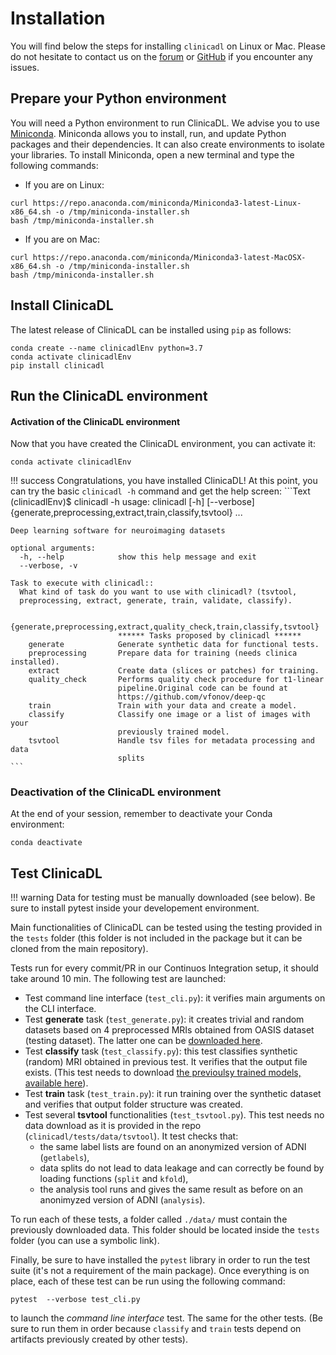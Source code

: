 # Installation

You will find below the steps for installing `clinicadl` on Linux or Mac.
Please do not hesitate to contact us on the
[forum](https://groups.google.com/forum/#!forum/clinica-user) or
[GitHub](https://github.com/aramis-lab/AD-DL/issues)
if you encounter any issues.

## Prepare your Python environment
You will need a Python environment to run ClinicaDL. We advise you to
use [Miniconda](https://docs.conda.io/en/latest/miniconda.html).
Miniconda allows you to install, run, and update Python packages and their
dependencies. It can also create environments to isolate your libraries.
To install Miniconda, open a new terminal and type the following commands:

- If you are on Linux:
```{.sourceCode .bash}
curl https://repo.anaconda.com/miniconda/Miniconda3-latest-Linux-x86_64.sh -o /tmp/miniconda-installer.sh
bash /tmp/miniconda-installer.sh
```

- If you are on Mac:
```{.sourceCode .bash}
curl https://repo.anaconda.com/miniconda/Miniconda3-latest-MacOSX-x86_64.sh -o /tmp/miniconda-installer.sh
bash /tmp/miniconda-installer.sh
```

## Install ClinicaDL

The latest release of ClinicaDL can be installed using `pip` as follows:

```{.sourceCode .bash}
conda create --name clinicadlEnv python=3.7
conda activate clinicadlEnv
pip install clinicadl
```

## Run the ClinicaDL environment
#### Activation of the ClinicaDL environment

Now that you have created the ClinicaDL environment, you can activate it:

```{.sourceCode .bash}
conda activate clinicadlEnv
```

!!! success
    Congratulations, you have installed ClinicaDL! At this point, you can try the
    basic `clinicadl -h` command and get the help screen:
    ```Text
    (clinicadlEnv)$ clinicadl -h
    usage: clinicadl [-h] [--verbose]
                     {generate,preprocessing,extract,train,classify,tsvtool} ...

    Deep learning software for neuroimaging datasets

    optional arguments:
      -h, --help            show this help message and exit
      --verbose, -v

    Task to execute with clinicadl::
      What kind of task do you want to use with clinicadl? (tsvtool,
      preprocessing, extract, generate, train, validate, classify).

      {generate,preprocessing,extract,quality_check,train,classify,tsvtool}
                            ****** Tasks proposed by clinicadl ******
        generate            Generate synthetic data for functional tests.
        preprocessing       Prepare data for training (needs clinica installed).
        extract             Create data (slices or patches) for training.
        quality_check       Performs quality check procedure for t1-linear
                            pipeline.Original code can be found at
                            https://github.com/vfonov/deep-qc
        train               Train with your data and create a model.
        classify            Classify one image or a list of images with your
                            previously trained model.
        tsvtool             Handle tsv files for metadata processing and data
                            splits
    ```


### Deactivation of the ClinicaDL environment
At the end of your session, remember to deactivate your Conda environment:
```{.sourceCode .bash}
conda deactivate
```


<!--## Developer installation

If you plan to contribute to ClinicaDL or if you want to have the current development
version, you can either:

* Download the tarball for a specific version from our
[repository](https://github.com/aramis-lab/AD-DL/releases).
Then decompress it.
* Clone ClinicaDL's repository from GitHub:
```{.sourceCode .bash}
git clone https://github.com/aramis-lab/AD-DL.git
```

We suggest creating a custom Conda environment and installing Clinica using the
provided YML file:

```{.sourceCode .bash}
conda create --name my_clinicadl_environment python=3.7
```

By default, the environment is named `clinica_env`. You can choose a different
name by adding the option .

Clinica is installed within the environment created. Remember to
activate the environment before proceeding:

```bash
conda activate my_clinicadl_environment
cd AD-DL/clinicadl
pip install -e .
```

If everything goes well, type `clinicadl -h` and you should see the help message which
is displayed above.

At the end of your session, you can deactivate your Conda environment:
```bash
conda deactivate
```

Remember that ClinicaDL will be only available inside your Conda environment.
-->

## Test ClinicaDL

!!! warning
    Data for testing must be manually downloaded (see below). Be sure to install
    pytest inside your developement environment.

Main functionalities of ClinicaDL can be tested using the testing provided in
the `tests` folder (this folder is not included in the package but it can be
cloned from the main repository).

Tests run for every commit/PR in our Continuos Integration setup, it should
take around 10 min.  The following test are launched:

- Test command line interface (`test_cli.py`): it verifies main arguments on
  the CLI interface. 
- Test **generate** task (`test_generate.py`): it creates trivial and random
  datasets based on 4 preprocessed MRIs obtained from OASIS dataset (testing
  dataset). The latter one can be [downloaded
  here](https://aramislab.paris.inria.fr/files/data/databases/tuto/OasisCaps2.tar.gz). 
- Test **classify** task (`test_classify.py`): this test classifies synthetic
  (random) MRI obtained in previous test. It verifies that the output file
  exists. (This test needs to download [the previoulsy trained models,
  available
  here](https://aramislab.paris.inria.fr/files/data/models/dl/models_v002/)).
- Test **train** task (`test_train.py`): it run training over the synthetic
  dataset and verifies that output folder structure was created.
- Test several **tsvtool** functionalities (`test_tsvtool.py`). This test needs no data download 
as it is provided in the repo (`clinicadl/tests/data/tsvtool`). It test checks that:
    - the same label lists are found on an anonymized version of ADNI (`getlabels`),
    - data splits do not lead to data leakage and can correctly be found by loading functions (`split` and `kfold`),
    - the analysis tool runs and gives the same result as before on an anonimyzed version of ADNI (`analysis`).

To run each of these tests, a folder called `./data/` must contain the
previously downloaded data.  This folder should be located inside the `tests`
folder (you can use a symbolic link).

Finally, be sure to have installed  the `pytest` library in order to run the
test suite (it's not a requirement of the main package).  Once everything is on
place, each of these test can be run using the following command:

```
pytest  --verbose test_cli.py
```

to launch the _command line interface_ test. The same for the other tests.  (Be
sure to run them in order because `classify` and `train` tests depend on
artifacts previously created by other tests).
